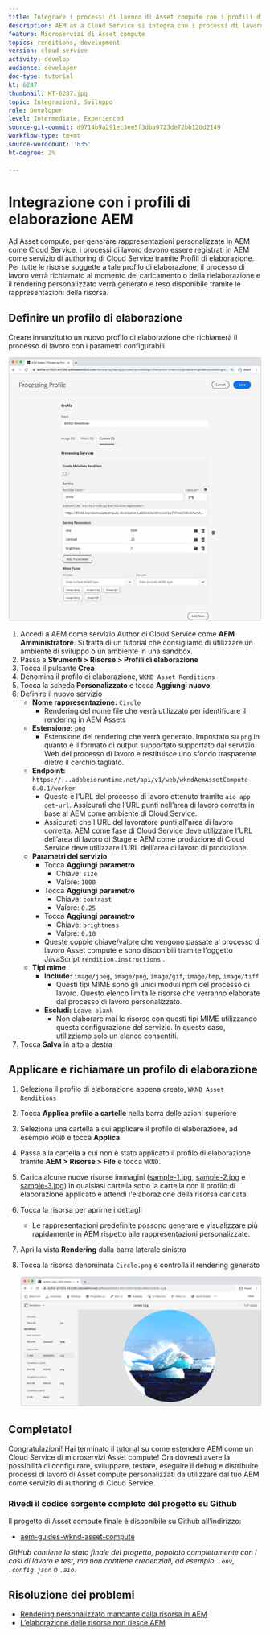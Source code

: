 ```yaml
---
title: Integrare i processi di lavoro di Asset compute con i profili di elaborazione AEM
description: AEM as a Cloud Service si integra con i processi di lavoro di Asset compute implementati in Adobe I/O Runtime tramite i profili di elaborazione AEM Assets. I profili di elaborazione sono configurati nel servizio Author per elaborare risorse specifiche utilizzando processi di lavoro personalizzati e archiviare i file generati dai processi di lavoro come rappresentazioni delle risorse.
feature: Microservizi di Asset compute
topics: renditions, development
version: cloud-service
activity: develop
audience: developer
doc-type: tutorial
kt: 6287
thumbnail: KT-6287.jpg
topic: Integrazioni, Sviluppo
role: Developer
level: Intermediate, Experienced
source-git-commit: d9714b9a291ec3ee5f3dba9723de72bb120d2149
workflow-type: tm+mt
source-wordcount: '635'
ht-degree: 2%

---
```



# Integrazione con i profili di elaborazione AEM

Ad Asset compute, per generare rappresentazioni personalizzate in AEM come Cloud Service, i processi di lavoro devono essere registrati in AEM come servizio di authoring di Cloud Service tramite Profili di elaborazione. Per tutte le risorse soggette a tale profilo di elaborazione, il processo di lavoro verrà richiamato al momento del caricamento o della rielaborazione e il rendering personalizzato verrà generato e reso disponibile tramite le rappresentazioni della risorsa.

## Definire un profilo di elaborazione

Creare innanzitutto un nuovo profilo di elaborazione che richiamerà il processo di lavoro con i parametri configurabili.

![Profilo di elaborazione](./assets/processing-profiles/new-processing-profile.png)

1. Accedi a AEM come servizio Author di Cloud Service come __AEM Amministratore__. Si tratta di un tutorial che consigliamo di utilizzare un ambiente di sviluppo o un ambiente in una sandbox.
1. Passa a __Strumenti > Risorse > Profili di elaborazione__
1. Tocca il pulsante __Crea__
1. Denomina il profilo di elaborazione, `WKND Asset Renditions`
1. Tocca la scheda __Personalizzato__ e tocca __Aggiungi nuovo__
1. Definire il nuovo servizio
   + __Nome rappresentazione:__ `Circle`
      + Rendering del nome file che verrà utilizzato per identificare il rendering in AEM Assets
   + __Estensione:__ `png`
      + Estensione del rendering che verrà generato. Impostato su `png` in quanto è il formato di output supportato supportato dal servizio Web del processo di lavoro e restituisce uno sfondo trasparente dietro il cerchio tagliato.
   + __Endpoint:__ `https://...adobeioruntime.net/api/v1/web/wkndAemAssetCompute-0.0.1/worker`
      + Questo è l’URL del processo di lavoro ottenuto tramite `aio app get-url`. Assicurati che l’URL punti nell’area di lavoro corretta in base al AEM come ambiente di Cloud Service.
      + Assicurati che l&#39;URL del lavoratore punti all&#39;area di lavoro corretta. AEM come fase di Cloud Service deve utilizzare l’URL dell’area di lavoro di Stage e AEM come produzione di Cloud Service deve utilizzare l’URL dell’area di lavoro di produzione.
   + __Parametri del servizio__
      + Tocca __Aggiungi parametro__
         + Chiave: `size`
         + Valore: `1000`
      + Tocca __Aggiungi parametro__
         + Chiave: `contrast`
         + Valore: `0.25`
      + Tocca __Aggiungi parametro__
         + Chiave: `brightness`
         + Valore: `0.10`
      + Queste coppie chiave/valore che vengono passate al processo di lavoro Asset compute e sono disponibili tramite l&#39;oggetto JavaScript `rendition.instructions` .
   + __Tipi mime__
      + __Include:__ `image/jpeg`,  `image/png`,  `image/gif`,  `image/bmp`,  `image/tiff`
         + Questi tipi MIME sono gli unici moduli npm del processo di lavoro. Questo elenco limita le risorse che verranno elaborate dal processo di lavoro personalizzato.
      + __Escludi:__ `Leave blank`
         + Non elaborare mai le risorse con questi tipi MIME utilizzando questa configurazione del servizio. In questo caso, utilizziamo solo un elenco consentiti.
1. Tocca __Salva__ in alto a destra

## Applicare e richiamare un profilo di elaborazione

1. Seleziona il profilo di elaborazione appena creato, `WKND Asset Renditions`
1. Tocca __Applica profilo a cartelle__ nella barra delle azioni superiore
1. Seleziona una cartella a cui applicare il profilo di elaborazione, ad esempio `WKND` e tocca __Applica__
1. Passa alla cartella a cui non è stato applicato il profilo di elaborazione tramite __AEM > Risorse > File__ e tocca `WKND`.
1. Carica alcune nuove risorse immagini ([sample-1.jpg](../assets/samples/sample-1.jpg), [sample-2.jpg](../assets/samples/sample-2.jpg) e [sample-3.jpg](../assets/samples/sample-3.jpg)) in qualsiasi cartella sotto la cartella con il profilo di elaborazione applicato e attendi l&#39;elaborazione della risorsa caricata.
1. Tocca la risorsa per aprirne i dettagli
   + Le rappresentazioni predefinite possono generare e visualizzare più rapidamente in AEM rispetto alle rappresentazioni personalizzate.
1. Apri la vista __Rendering__ dalla barra laterale sinistra
1. Tocca la risorsa denominata `Circle.png` e controlla il rendering generato

   ![Rendering generato](./assets/processing-profiles/rendition.png)

## Completato!

Congratulazioni! Hai terminato il [tutorial](../overview.md) su come estendere AEM come un Cloud Service di microservizi Asset compute! Ora dovresti avere la possibilità di configurare, sviluppare, testare, eseguire il debug e distribuire processi di lavoro di Asset compute personalizzati da utilizzare dal tuo AEM come servizio di authoring di Cloud Service.

### Rivedi il codice sorgente completo del progetto su Github

Il progetto di Asset compute finale è disponibile su Github all’indirizzo:

+ [aem-guides-wknd-asset-compute](https://github.com/adobe/aem-guides-wknd-asset-compute)

_GitHub contiene lo stato finale del progetto, popolato completamente con i casi di lavoro e test, ma non contiene credenziali, ad esempio. `.env`,  `.config.json` o  `.aio`._

## Risoluzione dei problemi

+ [Rendering personalizzato mancante dalla risorsa in AEM](../troubleshooting.md#custom-rendition-missing-from-asset)
+ [L’elaborazione delle risorse non riesce AEM](../troubleshooting.md#asset-processing-fails)
